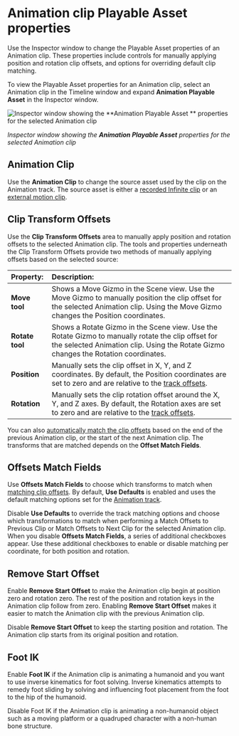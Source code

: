 # Animation clip Playable Asset properties

Use the Inspector window to change the Playable Asset properties of an Animation clip. These properties include controls
for manually applying position and rotation clip offsets, and options for overriding default clip matching.

To view the Playable Asset properties for an Animation clip, select an Animation clip in the Timeline window and expand
**Animation Playable Asset** in the Inspector window.

![Inspector window showing the **Animation Playable Asset
** properties for the selected Animation clip](images/timeline_inspector_animation_clip_playable.png)

_Inspector window showing the **Animation Playable Asset** properties for the selected Animation clip_

## Animation Clip

Use the **Animation Clip** to change the source asset used by the clip on the Animation track. The source asset is
either a [recorded Infinite clip](wf_rec_anim.md) or an [external motion clip](wf_char_anim.md).

## Clip Transform Offsets

Use the **Clip Transform Offsets** area to manually apply position and rotation offsets to the selected Animation clip.
The tools and properties underneath the Clip Transform Offsets provide two methods of manually applying offsets based on
the selected source:

| **Property:**   | **Description:**                                                                                                                                                                          |
|:----------------|:------------------------------------------------------------------------------------------------------------------------------------------------------------------------------------------|
| **Move tool**   | Shows a Move Gizmo in the Scene view. Use the Move Gizmo to manually position the clip offset for the selected Animation clip. Using the Move Gizmo changes the Position coordinates.     |
| **Rotate tool** | Shows a Rotate Gizmo in the Scene view. Use the Rotate Gizmo to manually rotate the clip offset for the selected Animation clip. Using the Rotate Gizmo changes the Rotation coordinates. |
| **Position**    | Manually sets the clip offset in X, Y, and Z coordinates. By default, the Position coordinates are set to zero and are relative to the [track offsets](insp_trk_anim.md).                 |
| **Rotation**    | Manually sets the clip rotation offset around the X, Y, and Z axes. By default, the Rotation axes are set to zero and are relative to the [track offsets](insp_trk_anim.md).              |

You can also [automatically match the clip offsets](clp_match.md) based on the end of the previous Animation clip, or
the start of the next Animation clip. The transforms that are matched depends on the **Offset Match Fields**.

## Offsets Match Fields

Use **Offsets Match Fields** to choose which transforms to match when [matching clip offsets](clp_match.md). By default,
**Use Defaults** is enabled and uses the default matching options set for the [Animation track](insp_trk_anim.md).

Disable **Use Defaults** to override the track matching options and choose which transformations to match when
performing a Match Offsets to Previous Clip or Match Offsets to Next Clip for the selected Animation clip. When you
disable **Offsets Match Fields**, a series of additional checkboxes appear. Use these additional checkboxes to enable or
disable matching per coordinate, for both position and rotation.

## Remove Start Offset

Enable **Remove Start Offset** to make the Animation clip begin at position zero and rotation zero. The rest of the
position and rotation keys in the Animation clip follow from zero. Enabling **Remove Start Offset** makes it easier to
match the Animation clip with the previous Animation clip.

Disable **Remove Start Offset** to keep the starting position and rotation. The Animation clip starts from its original
position and rotation.

## Foot IK

Enable **Foot IK** if the Animation clip is animating a humanoid and you want to use inverse kinematics for foot
solving. Inverse kinematics attempts to remedy foot sliding by solving and influencing foot placement from the foot to
the hip of the humanoid.

Disable Foot IK if the Animation clip is animating a non-humanoid object such as a moving platform or a quadruped
character with a non-human bone structure.
